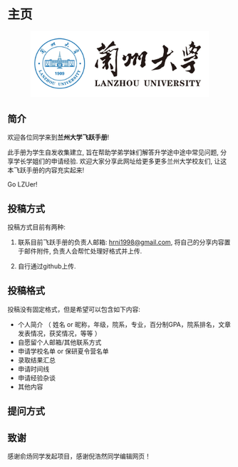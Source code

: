 # 主页

<p align='center'>
<img src='./pics/lzu.jpg' alt='兰州大学校徽' width='400' title='兰州大学'>
</p>

## 简介
欢迎各位同学来到**兰州大学飞跃手册**! <br>

此手册为学生自发收集建立, 旨在帮助学弟学妹们解答升学途中途中常见问题, 分享学长学姐们的申请经验. 欢迎大家分享此网址给更多更多兰州大学校友们, 让这本飞跃手册的内容充实起来! <br>

Go LZUer!

## 投稿方式
投稿方式目前有两种:

1. 联系目前飞跃手册的负责人邮箱: [hrni1998@gmail.com](mailto:hrni1998@gmail.com), 将自己的分享内容置于邮件附件, 负责人会帮忙处理好格式并上传.

2. 自行通过github上传.

## 投稿格式

投稿没有固定格式，但是希望可以包含如下内容:

- 个人简介 （ 姓名 or 昵称，年级，院系，专业，百分制GPA，院系排名，文章发表情况，获奖情况，等等 ）
- 自愿留个人邮箱/其他联系方式
- 申请学校名单 or 保研夏令营名单
- 录取结果汇总
- 申请时间线
- 申请经验杂谈
- 其他内容


## 提问方式

## 致谢

感谢俞炀同学发起项目，感谢倪浩然同学编辑网页！